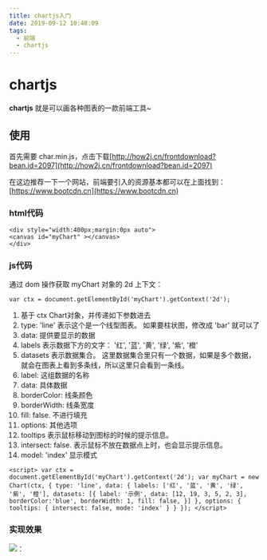 ```yaml
---
title: chartjs入门
date: 2019-09-12 10:48:09
tags:
  - 前端
  - chartjs
---
```

# chartjs #
**chartjs** 就是可以画各种图表的一款前端工具~

## 使用 ##
首先需要 char.min.js，点击下载[http://how2j.cn/frontdownload?bean.id=2097](http://how2j.cn/frontdownload?bean.id=2097)

在这边推荐一下一个网站，前端要引入的资源基本都可以在上面找到：
[https://www.bootcdn.cn](https://www.bootcdn.cn)

<!--more-->


### html代码

    <div style="width:400px;margin:0px auto">
    <canvas id="myChart" ></canvas>
    </div>

### js代码

通过 dom 操作获取 myChart 对象的 2d 上下文：
 

    var ctx = document.getElementById('myChart').getContext('2d');
 

1. 基于 ctx Chart对象，并传递如下参数进去
2. type: 'line' 表示这个是一个线型图表。 如果要柱状图，修改成 'bar' 就可以了
3. data: 提供要显示的数据
4.  labels 表示数据下方的文字： '红', '蓝', '黄', '绿', '紫', '橙'
5.  datasets 表示数据集合。 这里数据集合里只有一个数据，如果是多个数据，就会在图表上看到多条线，所以这里只会看到一条线。
6. label: 这组数据的名称
7. data: 具体数据
8. borderColor: 线条颜色
9. borderWidth: 线条宽度
10. fill: false. 不进行填充
11. options: 其他选项
12. tooltips 表示鼠标移动到图标的时候的提示信息。
13. intersect: false. 表示鼠标不放在数据点上时，也会显示提示信息。
14. model: 'index' 显示模式

``<script>
var ctx = document.getElementById('myChart').getContext('2d');
var myChart = new Chart(ctx, {
type: 'line',
data: {
labels: ['红', '蓝', '黄', '绿', '紫', '橙'],
datasets: [{
label: '示例',
data: [12, 19, 3, 5, 2, 3],
borderColor:'blue',
borderWidth: 1,
fill: false,
}]
},
options: {
tooltips: {
intersect: false,
mode: 'index'
}
}
});
</script>``
    
### 实现效果
![](https://i.imgur.com/ijBHjfh.png)：




